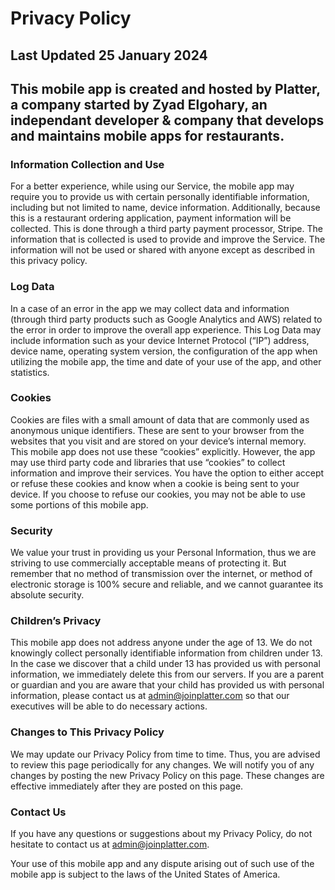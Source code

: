# Privacy Policy
## Last Updated 25 January 2024

## This mobile app is created and hosted by Platter, a company started by Zyad Elgohary, an independant developer & company that develops and maintains mobile apps for restaurants.

### Information Collection and Use

For a better experience, while using our Service, the mobile app may
require you to provide us with certain personally identifiable
information, including but not limited to name, device information.
Additionally, because this is a restaurant ordering application,
payment information will be collected. This is done through a third
party payment processor, Stripe. The information that is collected is
used to provide and improve the Service. The information will not be
used or shared with anyone except as described in this privacy policy.

### Log Data

In a case of an error in the app we may collect data and information
(through third party products such as Google Analytics and AWS)
related to the error in order to improve the overall app experience.
This Log Data may include information such as your device Internet
Protocol (“IP”) address, device name, operating system version, the
configuration of the app when utilizing the mobile app, the time and
date of your use of the app, and other statistics.

### Cookies

Cookies are files with a small amount of data that are commonly used
as anonymous unique identifiers. These are sent to your browser from
the websites that you visit and are stored on your device’s internal
memory. This mobile app does not use these “cookies” explicitly.
However, the app may use third party code and libraries that use
“cookies” to collect information and improve their services. You have
the option to either accept or refuse these cookies and know when a
cookie is being sent to your device. If you choose to refuse our
cookies, you may not be able to use some portions of this mobile app.

### Security

We value your trust in providing us your Personal Information, thus we
are striving to use commercially acceptable means of protecting it.
But remember that no method of transmission over the internet, or
method of electronic storage is 100% secure and reliable, and we
cannot guarantee its absolute security.

### Children’s Privacy

This mobile app does not address anyone under the age of 13. We do not
knowingly collect personally identifiable information from children
under 13. In the case we discover that a child under 13 has provided
us with personal information, we immediately delete this from our
servers. If you are a parent or guardian and you are aware that your
child has provided us with personal information, please contact us at
admin@joinplatter.com so that our executives will be able to do
necessary actions.

### Changes to This Privacy Policy

We may update our Privacy Policy from time to time. Thus, you are
advised to review this page periodically for any changes. We will
notify you of any changes by posting the new Privacy Policy on this
page. These changes are effective immediately after they are posted on
this page.

### Contact Us

If you have any questions or suggestions about my Privacy Policy, do
not hesitate to contact us at admin@joinplatter.com.

Your use of this mobile app and any dispute arising out of such use of
the mobile app is subject to the laws of the United States of America.
